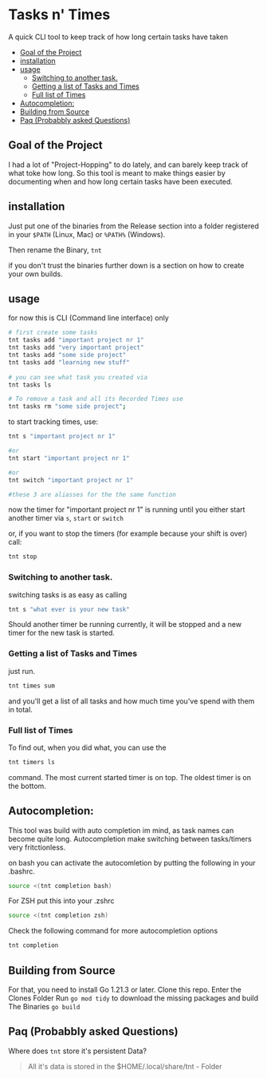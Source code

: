 # Tasks n' Times
A quick CLI tool to keep track of how long certain tasks have taken



<!-- vim-markdown-toc GFM -->

* [Goal of the Project](#goal-of-the-project)
* [installation](#installation)
* [usage](#usage)
    * [Switching to another task.](#switching-to-another-task)
    * [Getting a list of Tasks and Times](#getting-a-list-of-tasks-and-times)
    * [Full list of Times](#full-list-of-times)
* [Autocompletion:](#autocompletion)
* [Building from Source](#building-from-source)
* [Paq (Probabbly asked Questions)](#paq-probabbly-asked-questions)

<!-- vim-markdown-toc -->


## Goal of the Project

I had a lot of "Project-Hopping" to do lately, and can barely keep track of what toke how long.
So this tool is meant to make things easier by documenting when and how long certain tasks have been executed.


## installation
Just put one of the binaries from the Release section into a folder registered in your `$PATH` (Linux, Mac)  or `%PATH%` (Windows).

Then rename the Binary, `tnt`

if you don't trust the binaries further down is a section on how to create your own builds.


## usage
for now this is CLI (Command line interface) only

```bash
# first create some tasks 
tnt tasks add "important project nr 1"
tnt tasks add "very important project"
tnt tasks add "some side project"
tnt tasks add "learning new stuff"
   
# you can see what task you created via
tnt tasks ls

# To remove a task and all its Recorded Times use
tnt tasks rm "some side project";
```

to start tracking times, use:
```bash
tnt s "important project nr 1"

#or
tnt start "important project nr 1"

#or
tnt switch "important project nr 1"

#these 3 are aliasses for the the same function
```

now the timer for "important project nr 1" is running until you either start
another timer via `s`, `start` or `switch`

or, if you want to stop the timers (for example because your shift is over) call:

```bash
tnt stop
```

### Switching to another task.
switching tasks is as easy as calling
```bash
tnt s "what ever is your new task"
```
Should another timer be running currently, it will be stopped and a new timer for the new task is started.


### Getting a list of Tasks and Times
just run.

```bash
tnt times sum 
```
and you'll get a list of all tasks and how much time you've spend with them in total.

### Full list of Times
To find out, when you did what, you can use the 
```bash
tnt timers ls
```
command. The most current started timer is on top.
The oldest timer is on the bottom.



## Autocompletion:
This tool was build with auto completion im mind, as task names can become quite long.
Autocompletion make switching between tasks/timers very fritctionless.

on bash you can activate the autocomletion by putting the following in your .bashrc.
```bash
source <(tnt completion bash)
```

For ZSH put this into your .zshrc
```bash
source <(tnt completion zsh)
```

Check the following command for more autocompletion options
```bash
tnt completion 
```

## Building from Source
For that, you need to install Go 1.21.3 or later.
Clone this repo. 
Enter the Clones Folder
Run `go mod tidy` to download the missing packages
and build The Binaries `go build`


## Paq (Probabbly asked Questions)
Where does `tnt` store it's persistent Data?
> All it's data is stored in the $HOME/.local/share/tnt - Folder
